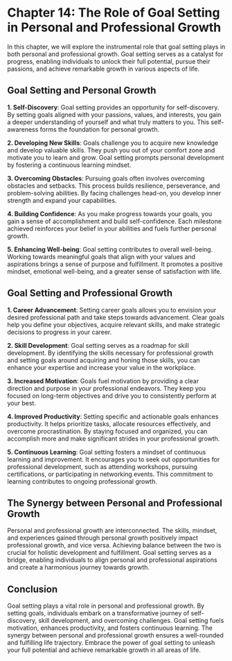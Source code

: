 Chapter 14: The Role of Goal Setting in Personal and Professional Growth
========================================================================

In this chapter, we will explore the instrumental role that goal setting plays in both personal and professional growth. Goal setting serves as a catalyst for progress, enabling individuals to unlock their full potential, pursue their passions, and achieve remarkable growth in various aspects of life.

**Goal Setting and Personal Growth**
------------------------------------

**1. Self-Discovery**: Goal setting provides an opportunity for self-discovery. By setting goals aligned with your passions, values, and interests, you gain a deeper understanding of yourself and what truly matters to you. This self-awareness forms the foundation for personal growth.

**2. Developing New Skills**: Goals challenge you to acquire new knowledge and develop valuable skills. They push you out of your comfort zone and motivate you to learn and grow. Goal setting prompts personal development by fostering a continuous learning mindset.

**3. Overcoming Obstacles**: Pursuing goals often involves overcoming obstacles and setbacks. This process builds resilience, perseverance, and problem-solving abilities. By facing challenges head-on, you develop inner strength and expand your capabilities.

**4. Building Confidence**: As you make progress towards your goals, you gain a sense of accomplishment and build self-confidence. Each milestone achieved reinforces your belief in your abilities and fuels further personal growth.

**5. Enhancing Well-being**: Goal setting contributes to overall well-being. Working towards meaningful goals that align with your values and aspirations brings a sense of purpose and fulfillment. It promotes a positive mindset, emotional well-being, and a greater sense of satisfaction with life.

**Goal Setting and Professional Growth**
----------------------------------------

**1. Career Advancement**: Setting career goals allows you to envision your desired professional path and take steps towards advancement. Clear goals help you define your objectives, acquire relevant skills, and make strategic decisions to progress in your career.

**2. Skill Development**: Goal setting serves as a roadmap for skill development. By identifying the skills necessary for professional growth and setting goals around acquiring and honing those skills, you can enhance your expertise and increase your value in the workplace.

**3. Increased Motivation**: Goals fuel motivation by providing a clear direction and purpose in your professional endeavors. They keep you focused on long-term objectives and drive you to consistently perform at your best.

**4. Improved Productivity**: Setting specific and actionable goals enhances productivity. It helps prioritize tasks, allocate resources effectively, and overcome procrastination. By staying focused and organized, you can accomplish more and make significant strides in your professional growth.

**5. Continuous Learning**: Goal setting fosters a mindset of continuous learning and improvement. It encourages you to seek out opportunities for professional development, such as attending workshops, pursuing certifications, or participating in networking events. This commitment to learning contributes to ongoing professional growth.

**The Synergy between Personal and Professional Growth**
--------------------------------------------------------

Personal and professional growth are interconnected. The skills, mindset, and experiences gained through personal growth positively impact professional growth, and vice versa. Achieving balance between the two is crucial for holistic development and fulfillment. Goal setting serves as a bridge, enabling individuals to align personal and professional aspirations and create a harmonious journey towards growth.

Conclusion
----------

Goal setting plays a vital role in personal and professional growth. By setting goals, individuals embark on a transformative journey of self-discovery, skill development, and overcoming challenges. Goal setting fuels motivation, enhances productivity, and fosters continuous learning. The synergy between personal and professional growth ensures a well-rounded and fulfilling life trajectory. Embrace the power of goal setting to unleash your full potential and achieve remarkable growth in all areas of life.
